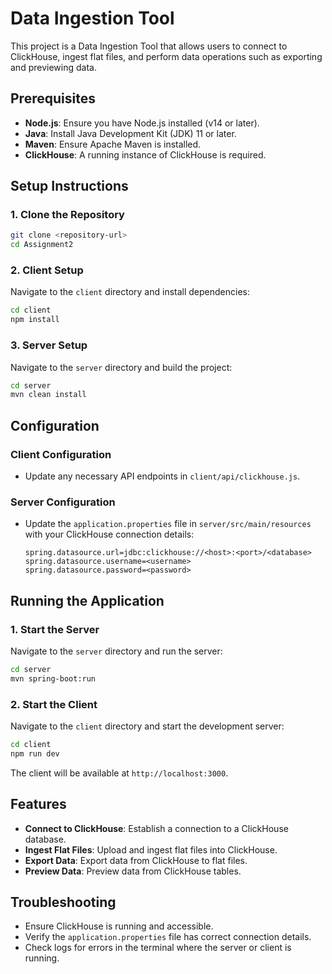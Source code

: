 # Data Ingestion Tool

This project is a Data Ingestion Tool that allows users to connect to ClickHouse, ingest flat files, and perform data operations such as exporting and previewing data.

## Prerequisites

- **Node.js**: Ensure you have Node.js installed (v14 or later).
- **Java**: Install Java Development Kit (JDK) 11 or later.
- **Maven**: Ensure Apache Maven is installed.
- **ClickHouse**: A running instance of ClickHouse is required.

## Setup Instructions

### 1. Clone the Repository

```bash
git clone <repository-url>
cd Assignment2
```

### 2. Client Setup

Navigate to the `client` directory and install dependencies:

```bash
cd client
npm install
```

### 3. Server Setup

Navigate to the `server` directory and build the project:

```bash
cd server
mvn clean install
```

## Configuration

### Client Configuration

- Update any necessary API endpoints in `client/api/clickhouse.js`.

### Server Configuration

- Update the `application.properties` file in `server/src/main/resources` with your ClickHouse connection details:
  ```properties
  spring.datasource.url=jdbc:clickhouse://<host>:<port>/<database>
  spring.datasource.username=<username>
  spring.datasource.password=<password>
  ```

## Running the Application

### 1. Start the Server

Navigate to the `server` directory and run the server:

```bash
cd server
mvn spring-boot:run
```

### 2. Start the Client

Navigate to the `client` directory and start the development server:

```bash
cd client
npm run dev
```

The client will be available at `http://localhost:3000`.

## Features

- **Connect to ClickHouse**: Establish a connection to a ClickHouse database.
- **Ingest Flat Files**: Upload and ingest flat files into ClickHouse.
- **Export Data**: Export data from ClickHouse to flat files.
- **Preview Data**: Preview data from ClickHouse tables.

## Troubleshooting

- Ensure ClickHouse is running and accessible.
- Verify the `application.properties` file has correct connection details.
- Check logs for errors in the terminal where the server or client is running.
